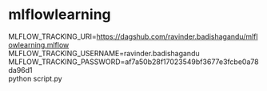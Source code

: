 # mlflowlearning
MLFLOW_TRACKING_URI=https://dagshub.com/ravinder.badishagandu/mlflowlearning.mlflow \
MLFLOW_TRACKING_USERNAME=ravinder.badishagandu \
MLFLOW_TRACKING_PASSWORD=af7a50b28f17023549bf3677e3fcbe0a78da96d1 \
python script.py
